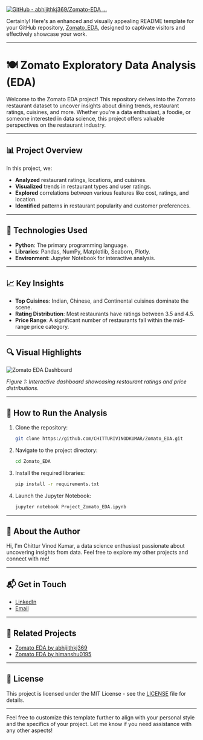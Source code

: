[![GitHub - abhijithkj369/Zomato-EDA ...](https://images.openai.com/thumbnails/b90569e1fbd7fea92a420fc52c829aab.jpeg)](https://github.com/abhijithkj369/Zomato-EDA)

Certainly! Here's an enhanced and visually appealing README template for your GitHub repository, [Zomato\_EDA](https://github.com/CHITTURIVINODKUMAR/Zomato_EDA), designed to captivate visitors and effectively showcase your work.

---

# 🍽️ Zomato Exploratory Data Analysis (EDA)

Welcome to the Zomato EDA project! This repository delves into the Zomato restaurant dataset to uncover insights about dining trends, restaurant ratings, cuisines, and more. Whether you're a data enthusiast, a foodie, or someone interested in data science, this project offers valuable perspectives on the restaurant industry.

---

## 📊 Project Overview

In this project, we:

* **Analyzed** restaurant ratings, locations, and cuisines.
* **Visualized** trends in restaurant types and user ratings.
* **Explored** correlations between various features like cost, ratings, and location.
* **Identified** patterns in restaurant popularity and customer preferences.

---

## 🧪 Technologies Used

* **Python**: The primary programming language.
* **Libraries**: Pandas, NumPy, Matplotlib, Seaborn, Plotly.
* **Environment**: Jupyter Notebook for interactive analysis.

---

## 📈 Key Insights

* **Top Cuisines**: Indian, Chinese, and Continental cuisines dominate the scene.
* **Rating Distribution**: Most restaurants have ratings between 3.5 and 4.5.
* **Price Range**: A significant number of restaurants fall within the mid-range price category.

---

## 🔍 Visual Highlights

![Zomato EDA Dashboard](https://github.com/CHITTURIVINODKUMAR/Zomato_EDA/blob/main/images/dashboard.png)

*Figure 1: Interactive dashboard showcasing restaurant ratings and price distributions.*

---

## 🚀 How to Run the Analysis

1. Clone the repository:

   ```bash
   git clone https://github.com/CHITTURIVINODKUMAR/Zomato_EDA.git
   ```

2. Navigate to the project directory:

   ```bash
   cd Zomato_EDA
   ```

3. Install the required libraries:

   ```bash
   pip install -r requirements.txt
   ```

4. Launch the Jupyter Notebook:

   ```bash
   jupyter notebook Project_Zomato_EDA.ipynb
   ```

---

## 🧠 About the Author

Hi, I'm Chittur Vinod Kumar, a data science enthusiast passionate about uncovering insights from data. Feel free to explore my other projects and connect with me!

---

## 📬 Get in Touch

* [LinkedIn](https://www.linkedin.com/in/chitturvinodkumar)
* [Email](mailto:chitturvinodkumar@example.com)

---

## 🔗 Related Projects

* [Zomato EDA by abhijithkj369](https://github.com/abhijithkj369/Zomato-EDA)
* [Zomato EDA by himanshu0195](https://github.com/himanshu0195/Zomato-EDA)

---

## 🔖 License

This project is licensed under the MIT License - see the [LICENSE](LICENSE) file for details.

---

Feel free to customize this template further to align with your personal style and the specifics of your project. Let me know if you need assistance with any other aspects!
